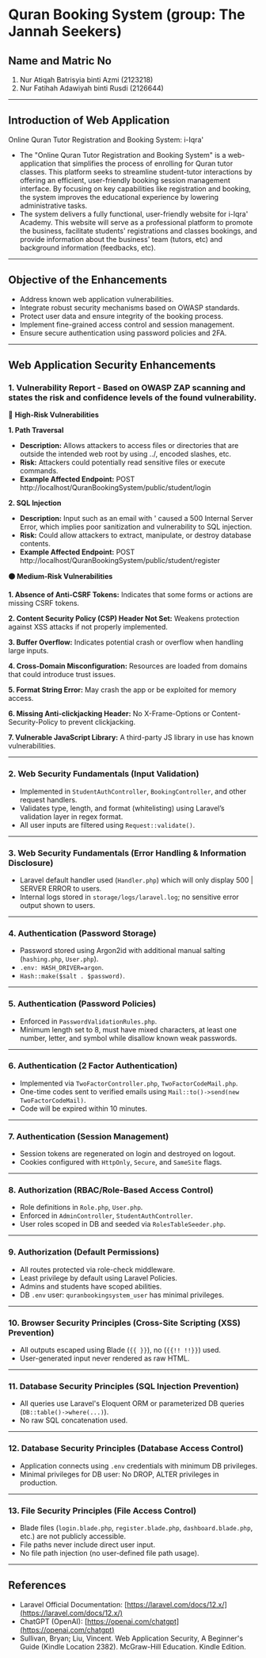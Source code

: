 # Quran Booking System (group: The Jannah Seekers)

## Name and Matric No
1.  Nur Atiqah Batrisyia binti Azmi (2123218)
2.  Nur Fatihah Adawiyah binti Rusdi (2126644)
------------------------------------------------
## Introduction of Web Application
Online Quran Tutor Registration and Booking System: i-Iqra'
* The "Online Quran Tutor Registration and Booking System" is a web-application that simplifies the process of enrolling for Quran tutor classes. This platform seeks to streamline student-tutor interactions by offering an efficient, user-friendly booking session management interface. By focusing on key capabilities like registration and booking, the system improves the educational experience by lowering administrative tasks.
* The system delivers a fully functional, user-friendly website for i-Iqra' Academy. This website will serve as a professional platform to promote the business, facilitate students' registrations and classes bookings, and provide information about the business' team (tutors, etc) and background information (feedbacks, etc).
------------------------------------------------
## Objective of the Enhancements
* Address known web application vulnerabilities.
* Integrate robust security mechanisms based on OWASP standards.
* Protect user data and ensure integrity of the booking process.
* Implement fine-grained access control and session management.
* Ensure secure authentication using password policies and 2FA.
------------------------------------------------
## Web Application Security Enhancements 

### 1. Vulnerability Report - Based on OWASP ZAP scanning and states the risk and confidence levels of the found vulnerability.

🔴 **High-Risk Vulnerabilities**

**1. Path Traversal**
- **Description:** Allows attackers to access files or directories that are outside the intended web root by using ../, encoded slashes, etc.
- **Risk:** Attackers could potentially read sensitive files or execute commands.
- **Example Affected Endpoint:** POST http://localhost/QuranBookingSystem/public/student/login

**2. SQL Injection**
- **Description:** Input such as an email with ' caused a 500 Internal Server Error, which implies poor sanitization and vulnerability to SQL injection.
- **Risk:** Could allow attackers to extract, manipulate, or destroy database contents.
- **Example Affected Endpoint:** POST http://localhost/QuranBookingSystem/public/student/register

  
**🟠 Medium-Risk Vulnerabilities**

**1. Absence of Anti-CSRF Tokens:** Indicates that some forms or actions are missing CSRF tokens.
 
**2. Content Security Policy (CSP) Header Not Set:** Weakens protection against XSS attacks if not properly implemented.
 
**3. Buffer Overflow:** Indicates potential crash or overflow when handling large inputs.
 
**4. Cross-Domain Misconfiguration:** Resources are loaded from domains that could introduce trust issues.
 
**5. Format String Error:** May crash the app or be exploited for memory access.
 
**6. Missing Anti-clickjacking Header:** No X-Frame-Options or Content-Security-Policy to prevent clickjacking.
 
**7. Vulnerable JavaScript Library:** A third-party JS library in use has known vulnerabilities.

------------------------------------------------

### 2. Web Security Fundamentals (Input Validation) 
* Implemented in `StudentAuthController`, `BookingController`, and other request handlers.
* Validates type, length, and format (whitelisting) using Laravel’s validation layer in regex format.
* All user inputs are filtered using `Request::validate()`.
------------------------------------------------
### 3. Web Security Fundamentals (Error Handling & Information Disclosure)
* Laravel default handler used (`Handler.php`) which will only display 500 | SERVER ERROR to users.
* Internal logs stored in `storage/logs/laravel.log`; no sensitive error output shown to users.
------------------------------------------------
### 4. Authentication (Password Storage) 
* Password stored using Argon2id with additional manual salting (`hashing.php`, `User.php`).
* `.env: HASH_DRIVER=argon`.
* `Hash::make($salt . $password)`.
------------------------------------------------
### 5. Authentication (Password Policies) 
* Enforced in `PasswordValidationRules.php`.
* Minimum length set to 8, must have mixed characters, at least one number, letter, and symbol while disallow known weak passwords.
------------------------------------------------
### 6. Authentication (2 Factor Authentication) 
* Implemented via `TwoFactorController.php`, `TwoFactorCodeMail.php`.
* One-time codes sent to verified emails using `Mail::to()->send(new TwoFactorCodeMail)`.
* Code will be expired within 10 minutes.
------------------------------------------------
### 7. Authentication (Session Management) 
* Session tokens are regenerated on login and destroyed on logout.
* Cookies configured with `HttpOnly`, `Secure`, and `SameSite` flags.
------------------------------------------------
### 8. Authorization (RBAC/Role-Based Access Control)
* Role definitions in `Role.php`, `User.php`.
* Enforced in `AdminController`, `StudentAuthController`.
* User roles scoped in DB and seeded via `RolesTableSeeder.php`.
------------------------------------------------
### 9. Authorization (Default Permissions)
* All routes protected via role-check middleware.
* Least privilege by default using Laravel Policies.
* Admins and students have scoped abilities.
* DB `.env` user: `quranbookingsystem_user` has minimal privileges.
------------------------------------------------
### 10. Browser Security Principles (Cross-Site Scripting (XSS) Prevention)
* All outputs escaped using Blade (`{{ }}`), no (`{{!! !!}}`) used.
* User-generated input never rendered as raw HTML.
------------------------------------------------
### 11. Database Security Principles (SQL Injection Prevention)
* All queries use Laravel's Eloquent ORM or parameterized DB queries (`DB::table()->where(...)`).
* No raw SQL concatenation used.
------------------------------------------------
### 12. Database Security Principles (Database Access Control)
* Application connects using `.env` credentials with minimum DB privileges.
* Minimal privileges for DB user: No DROP, ALTER privileges in production.
------------------------------------------------
### 13. File Security Principles (File Access Control)
* Blade files (`login.blade.php`, `register.blade.php`, `dashboard.blade.php`, etc.) are not publicly accessible.
* File paths never include direct user input.
* No file path injection (no user-defined file path usage).
------------------------------------------------
## References
* Laravel Official Documentation: [https://laravel.com/docs/12.x/](https://laravel.com/docs/12.x/)
* ChatGPT (OpenAI): [https://openai.com/chatgpt](https://openai.com/chatgpt)
* Sullivan, Bryan; Liu, Vincent. Web Application Security, A Beginner's Guide (Kindle Location 2382). McGraw-Hill Education. Kindle Edition.
